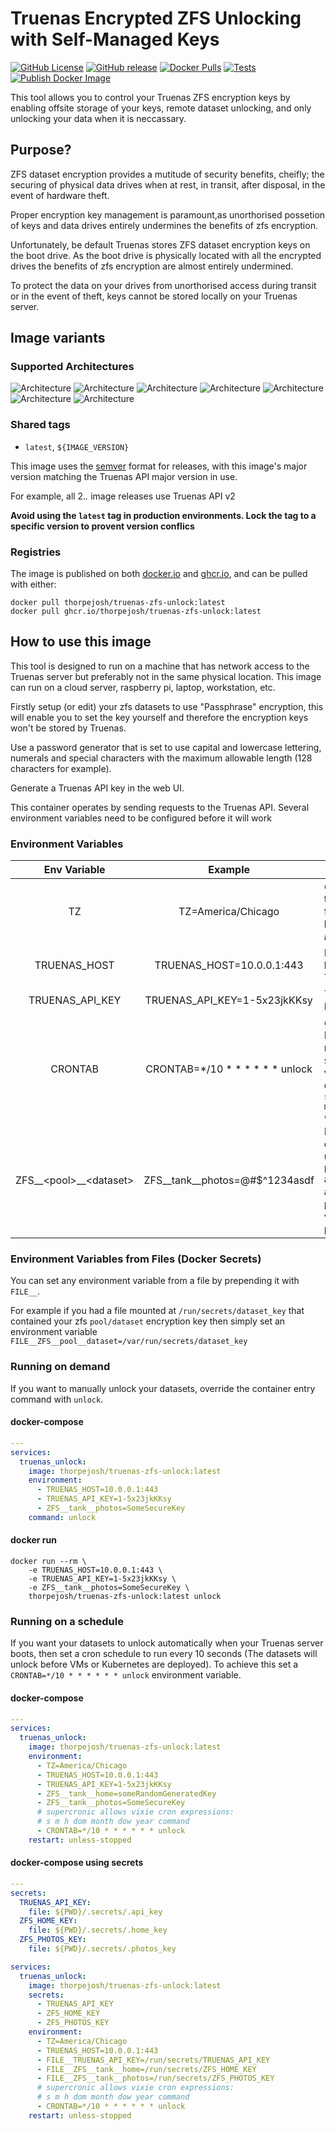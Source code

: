 # Truenas Encrypted ZFS Unlocking with Self-Managed Keys

[![GitHub License](https://img.shields.io/github/license/thorpejosh/truenas-zfs-unlock)](https://github.com/ThorpeJosh/truenas-zfs-unlock/blob/main/LICENSE)
[![GitHub release](https://img.shields.io/github/v/release/thorpejosh/truenas-zfs-unlock)](https://github.com/thorpejosh/truenas-zfs-unlock/releases)
[![Docker Pulls](https://img.shields.io/docker/pulls/thorpejosh/truenas-zfs-unlock)](https://hub.docker.com/r/thorpejosh/truenas-zfs-unlock)
[![Tests](https://github.com/ThorpeJosh/truenas-zfs-unlock/actions/workflows/test.yml/badge.svg)](https://github.com/ThorpeJosh/truenas-zfs-unlock/actions/workflows/test.yml)
[![Publish Docker Image](https://github.com/ThorpeJosh/truenas-zfs-unlock/actions/workflows/docker-publish.yml/badge.svg)](https://github.com/ThorpeJosh/truenas-zfs-unlock/actions/workflows/docker-publish.yml)

This tool allows you to control your Truenas ZFS encryption keys by enabling offsite storage of your keys, remote dataset unlocking, and only unlocking your data when it is neccassary.

## Purpose?
ZFS dataset encryption provides a mutitude of security benefits, cheifly; the securing of physical data drives when at rest, in transit, after disposal, in the event of hardware theft.

Proper encryption key management is paramount,as unorthorised possetion of keys and data drives entirely undermines the benefits of zfs encryption.

Unfortunately, be default Truenas stores ZFS dataset encryption keys on the boot drive. As the boot drive is physically located with all the encrypted drives the benefits of zfs encryption are almost entirely undermined.

To protect the data on your drives from unorthorised access  during transit or in the event of theft, keys cannot be stored locally on your Truenas server.

## Image variants
### Supported Architectures
![Architecture](https://img.shields.io/badge/architecture-amd64-blue)
![Architecture](https://img.shields.io/badge/architecture-arm64-blue)
![Architecture](https://img.shields.io/badge/architecture-arm/v7-blue)
![Architecture](https://img.shields.io/badge/architecture-arm/v6-blue)
![Architecture](https://img.shields.io/badge/architecture-ppc64le-blue)
![Architecture](https://img.shields.io/badge/architecture-s390x-blue)
![Architecture](https://img.shields.io/badge/architecture-386-blue)

### Shared tags
* `latest`, `${IMAGE_VERSION}`

This image uses the [semver](https://semver.org/) format for releases, with this image's major version matching the Truenas API major version in use.

For example, all 2.*.* image releases use Truenas API v2

**Avoid using the `latest` tag in production environments. Lock the tag to a specific version to provent version conflics**

### Registries
The image is published on both [docker.io](https://hub.docker.com/r/thorpejosh/truenas-zfs-unlock) and [ghcr.io](https://github.com/ThorpeJosh/ssh-agent-docker/pkgs/container/truenas-zfs-unlock), and can be pulled with either:
``` shell
docker pull thorpejosh/truenas-zfs-unlock:latest
docker pull ghcr.io/thorpejosh/truenas-zfs-unlock:latest
```

## How to use this image
This tool is designed to run on a machine that has network access to the Truenas server but preferably not in the same physical location. This image can run on a cloud server, raspberry pi, laptop, workstation, etc.

Firstly setup (or edit) your zfs datasets to use "Passphrase" encryption, this will enable you to set the key yourself and therefore the encryption keys won't be stored by Truenas.

Use a password generator that is set to use capital and lowercase lettering, numerals and special characters with the maximum allowable length (128 characters for example).

Generate a Truenas API key in the web UI.

This container operates by sending requests to the Truenas API. Several environment variables need to be configured before it will work

### Environment Variables

| Env Variable               | Example                         | Function                                                                                                                          |
|:--------------------------:|:-------------------------------:|-----------------------------------------------------------------------------------------------------------------------------------|
| TZ                         | TZ=America/Chicago              | *Optional.* Used to set timezone for crontab and log messages. *Default='UTC'*                                                    |
| TRUENAS_HOST               | TRUENAS_HOST=10.0.0.1:443       | IP:port or hostname of Truenas Server                                                                                             |
| TRUENAS_API_KEY            | TRUENAS_API_KEY=1-5x23jkKKsy    | Truenas API Key                                                                                                                   |
| CRONTAB                    | CRONTAB=*/10 * * * * * * unlock | *Optional.* Enables running on a schedule with vixie cron expressions:<br>`s m h dom month dow year command`                         |
| ZFS__\<pool\>__\<dataset\> | ZFS__tank__photos=@#$^1234asdf   | Declare a dataset(s) to unlock. The zfs `pool/dataset` are declared after the `ZFS__` prefix, and the value is the passphrase/key |

### Environment Variables from Files (Docker Secrets)

You can set any environment variable from a file by prepending it with `FILE__`.

For example if you had a file mounted at `/run/secrets/dataset_key` that contained your zfs `pool/dataset` encryption key then simply set an environment variable `FILE__ZFS__pool__dataset=/var/run/secrets/dataset_key`

### Running on demand
If you want to manually unlock your datasets, override the container entry command with `unlock`.
#### docker-compose
```yaml
---
services:
  truenas_unlock:
    image: thorpejosh/truenas-zfs-unlock:latest
    environment:
      - TRUENAS_HOST=10.0.0.1:443
      - TRUENAS_API_KEY=1-5x23jkKKsy
      - ZFS__tank__photos=SomeSecureKey
    command: unlock
```
#### docker run

```shell
docker run --rm \
    -e TRUENAS_HOST=10.0.0.1:443 \
    -e TRUENAS_API_KEY=1-5x23jkKKsy \
    -e ZFS__tank__photos=SomeSecureKey \
    thorpejosh/truenas-zfs-unlock:latest unlock
```

### Running on a schedule
If you want your datasets to unlock automatically when your Truenas server boots, then set a cron schedule to run every 10 seconds (The datasets will unlock before VMs or Kubernetes are deployed). To achieve this set a `CRONTAB=*/10 * * * * * * unlock` environment variable.

#### docker-compose
```yaml
---
services:
  truenas_unlock:
    image: thorpejosh/truenas-zfs-unlock:latest
    environment:
      - TZ=America/Chicago
      - TRUENAS_HOST=10.0.0.1:443
      - TRUENAS_API_KEY=1-5x23jkKKsy
      - ZFS__tank__home=someRandomGeneratedKey
      - ZFS__tank__photos=SomeSecureKey
      # supercronic allows vixie cron expressions:
      # s m h dom month dow year command
      - CRONTAB=*/10 * * * * * * unlock
    restart: unless-stopped
```
#### docker-compose using secrets
```yaml
---
secrets:
  TRUENAS_API_KEY:
    file: ${PWD}/.secrets/.api_key
  ZFS_HOME_KEY:
    file: ${PWD}/.secrets/.home_key
  ZFS_PHOTOS_KEY:
    file: ${PWD}/.secrets/.photos_key

services:
  truenas_unlock:
    image: thorpejosh/truenas-zfs-unlock:latest
    secrets:
      - TRUENAS_API_KEY
      - ZFS_HOME_KEY
      - ZFS_PHOTOS_KEY
    environment:
      - TZ=America/Chicago
      - TRUENAS_HOST=10.0.0.1:443
      - FILE__TRUENAS_API_KEY=/run/secrets/TRUENAS_API_KEY
      - FILE__ZFS__tank__home=/run/secrets/ZFS_HOME_KEY
      - FILE__ZFS__tank__photos=/run/secrets/ZFS_PHOTOS_KEY
      # supercronic allows vixie cron expressions:
      # s m h dom month dow year command
      - CRONTAB=*/10 * * * * * * unlock
    restart: unless-stopped
```

